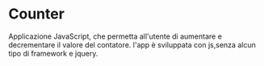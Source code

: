 # Counter
Applicazione JavaScript, che permetta all'utente di aumentare e decrementare il valore del contatore. l'app è sviluppata con js,senza alcun tipo di framework e jquery.
